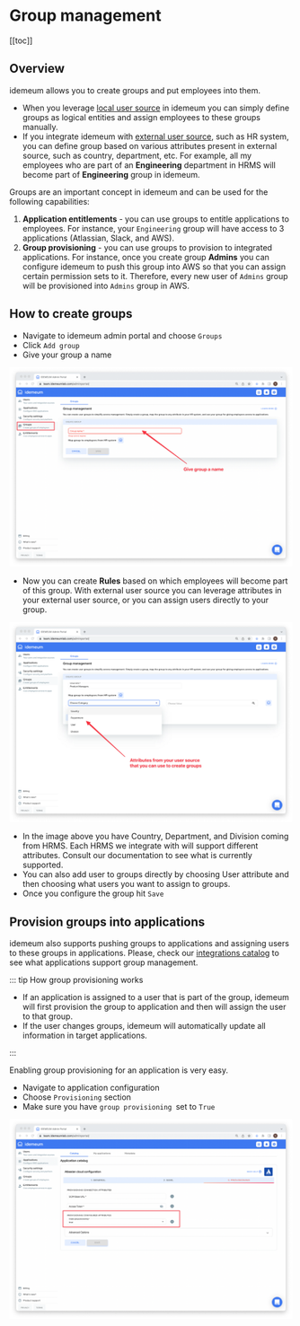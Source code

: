# Group management
[[toc]]

## Overview
idemeum allows you to create groups and put employees into them.

* When you leverage [local user source](./integration-with-hr-system.html#local-user-source) in idemeum you can simply define groups as logical entities and assign employees to these groups manually.
* If you integrate idemeum with [external user source](./integration-with-hr-system.html#external-user-source), such as HR system, you can define group based on various attributes present in external source, such as country, department, etc. For example, all my employees who are part of an **Engineering** department in HRMS will become part of **Engineering** group in idemeum.

Groups are an important concept in idemeum and can be used for the following capabilities:

1. **Application entitlements** - you can use groups to entitle applications to employees. For instance, your `Engineering` group will have access to 3 applications (Atlassian, Slack, and AWS).
2. **Group provisioning** -  you can use groups to provision to integrated applications. For instance, once you create group **Admins** you can configure idemeum to push this group into AWS so that you can assign certain permission sets to it. Therefore, every new user of `Admins` group will be provisioned into `Admins` group in AWS.

## How to create groups

* Navigate to idemeum admin portal and choose `Groups`
* Click `Add group`
* Give your group a name

![Name group](./images/groups/name-group.png)

* Now you can create **Rules** based on which employees will become part of this group. With external user source you can leverage attributes in your external user source, or you can assign users directly to your group.

![Attributes](./images/groups/attributes.png)

* In the image above you have Country, Department, and Division coming from HRMS. Each HRMS we integrate with will support different attributes. Consult our documentation to see what is currently supported.
* You can also add user to groups directly by choosing User attribute and then choosing what users you want to assign to groups.
* Once you configure the group hit `Save`

## Provision groups into applications

idemeum also supports pushing groups to applications and assigning users to these groups in applications. Please, check our [integrations catalog](https://integrations.idemeum.com/tag/group-management/) to see what applications support group management.

::: tip How group provisioning works

* If an application is assigned to a user that is part of the group, idemeum will first provision the group to application and then will assign the user to that group.
* If the user changes groups, idemeum will automatically update all information in target applications.

:::

Enabling group provisioning for an application is very easy.

* Navigate to application configuration
* Choose `Provisioning` section
* Make sure you have `group provisioning `set to `True`

![Group provisioning](./images/groups/group-provisioning.png)